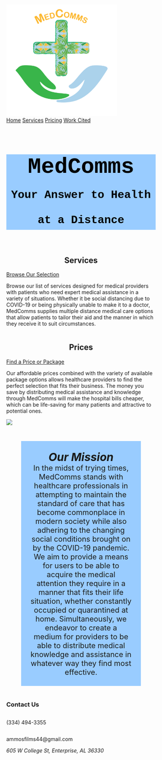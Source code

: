 <!DOCTYPE html>
<html lang="en">
<head>
<title>MedComms</title>
<meta charset="utf-8">
<meta name="viewport" content="width=device-width, initial-scale=1">
<style>
* {
  box-sizing: border-box;
  
}

body {
  margin: 0;

}

p {
  font-size: 18px;
}

/* Style the header */
.header {
  background-color: white;
  padding: 20px;
  text-align: center;
}

/* Style the top navigation bar */
.topnav {
  overflow: hidden;
  background-color: #333;
}

/* Style the topnav links */
.topnav a {
  float: left;
  color: #f2f2f2;
  text-align: center;
  padding: 14px 16px;
  text-decoration: none;
  display: block;
}

/* Change color on hover */
.topnav a:hover {
  background-color: #4CAF50;
  color: black;
}

/* Create three equal columns that floats next to each other */
.column {
  float: left;
  width: 33.33%;
  padding: 20px;
}

/* Clear floats after the columns */
.row:after {
  content: "";
  display: table;
  clear: both;
}

/* Responsive layout - makes the three columns stack on top of each other instead of next to each other */
@media screen and (max-width:600px) {
  .column {
    width: 100%;
  }
}

.footer {
  background-color: #f1f1f1;
  padding: 10px;
  text-align: center;
}

.button {
  background-color: #4CAF50;
  float: center;
  display: inline-block;
  border: none;
  color: white;
  padding: 15px 32px;
  text-align: center;
  text-decoration: none;
  font-size: 20px;
  margin: 4px 2px;
  margin-left: 50;
  cursor: pointer;
}

</style>
</head>
<body>

<div class="header">
<a href="MedComms2.htm">
  <img src="Logo.png" width="300" padding="200" float="center">
</a>
</div>

<div class="topnav">
  <a class="active" href="https://cadisharkboy.github.io/MedComms/">Home</a>
  <a href="https://cadisharkboy.github.io/MedComms/services.html">Services</a>
  <a href="https://cadisharkboy.github.io/MedComms/prices.html">Pricing</a>
  <a href="https://cadisharkboy.github.io/MedComms/work-cited.html">Work Cited</a>
</div>

<h1 style="font-size: 60px;background-color: rgb(153, 204, 255); color:black;font-family:courier;text-align:center;">
MedComms 
<br>
<span style="font-size:30px;">Your Answer to Health at a Distance</span>
</h1>

<div class="row">
  <div class="column">
    <h2 style="text-align: center;">Services</h2>
    <a href="https://cadisharkboy.github.io/MedComms/services.html" align="center" class="button">Browse Our Selection</a>
    <p>Browse our list of services designed for medical providers with patients who need expert medical assistance in a variety of situations. Whether it be social distancing due to COVID-19 or being physically unable to make it to a doctor, MedComms supplies multiple distance medical care options that allow patients to tailor their aid and the manner in which they receive it to suit circumstances.</p>
  </div>
  
  <div class="column">
    <h2 style="text-align: center;">Prices</h2>
    <a href="https://cadisharkboy.github.io/MedComms/prices.html" align="center" class="button">Find a Price or Package</a>
    <p>Our affordable prices combined with the variety of available package options allows healthcare providers to find the perfect selection that fits their business. The money you save by distributing medical assistance and knowledge through MedComms will make the hospital bills cheaper, which can be life-saving for many patients and attractive to potential ones.</p>
  </div>

<img src="doctor.jpg" width="400" padding="200" float="center">

</div>

<div class="row">
  <p style="text-align: center; background-color: rgb(153, 204, 255); margin: 40px; margin-horizontal: 100px; padding: 25px; font-size:20px;"> 
<b><em><span style="font-size:30px; ">Our Mission</span></em></b>
<br>
In the midst of trying times, MedComms stands with healthcare professionals in attempting to maintain the standard of care that has become commonplace in modern society while also adhering to the changing social conditions brought on by the COVID-19 pandemic. We aim to provide a means for users to be able to acquire the medical attention they require in a manner that fits their life situation, whether constantly occupied or quarantined at home. Simultaneously, we endeavor to create a medium for providers to be able to distribute medical knowledge and assistance in whatever way they find most effective.</p>
</div>

<div class="row">
<p> </p>
</div>

<div class="footer">
 <div class="row">
   <h3> Contact Us</h3>
  <div class="column">
   <p> (334) 494-3355 </p> 
  </div>
  <div class="column">
   <p> ammosfilms44@gmail.com </p>
  </div>
  <div class="column">
   <address>  605 W College St, Enterprise, AL 36330 </address>
  </div>
 </div>
</div>

</body>
</html>
